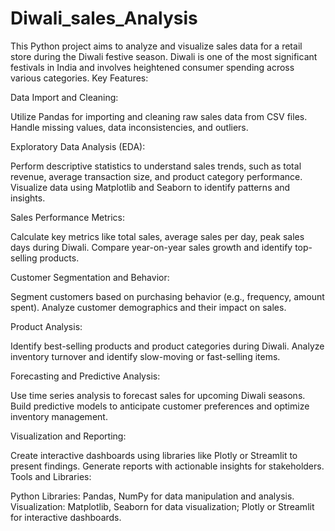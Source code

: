 # Diwali_sales_Analysis
This Python project aims to analyze and visualize sales data for a retail store during the Diwali festive season. Diwali is one of the most significant festivals in India and involves heightened consumer spending across various categories. 
Key Features:

Data Import and Cleaning:

Utilize Pandas for importing and cleaning raw sales data from CSV files.
Handle missing values, data inconsistencies, and outliers.

Exploratory Data Analysis (EDA):

Perform descriptive statistics to understand sales trends, such as total revenue, average transaction size, and product category performance.
Visualize data using Matplotlib and Seaborn to identify patterns and insights.

Sales Performance Metrics:

Calculate key metrics like total sales, average sales per day, peak sales days during Diwali.
Compare year-on-year sales growth and identify top-selling products.

Customer Segmentation and Behavior:

Segment customers based on purchasing behavior (e.g., frequency, amount spent).
Analyze customer demographics and their impact on sales.

Product Analysis:

Identify best-selling products and product categories during Diwali.
Analyze inventory turnover and identify slow-moving or fast-selling items.

Forecasting and Predictive Analysis:

Use time series analysis to forecast sales for upcoming Diwali seasons.
Build predictive models to anticipate customer preferences and optimize inventory management.

Visualization and Reporting:

Create interactive dashboards using libraries like Plotly or Streamlit to present findings.
Generate reports with actionable insights for stakeholders.
Tools and Libraries:

Python Libraries: Pandas, NumPy for data manipulation and analysis.
Visualization: Matplotlib, Seaborn for data visualization; Plotly or Streamlit for interactive dashboards.
